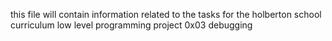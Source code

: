 this file will contain information related to the tasks for
the holberton school curriculum low level programming
project 0x03 debugging